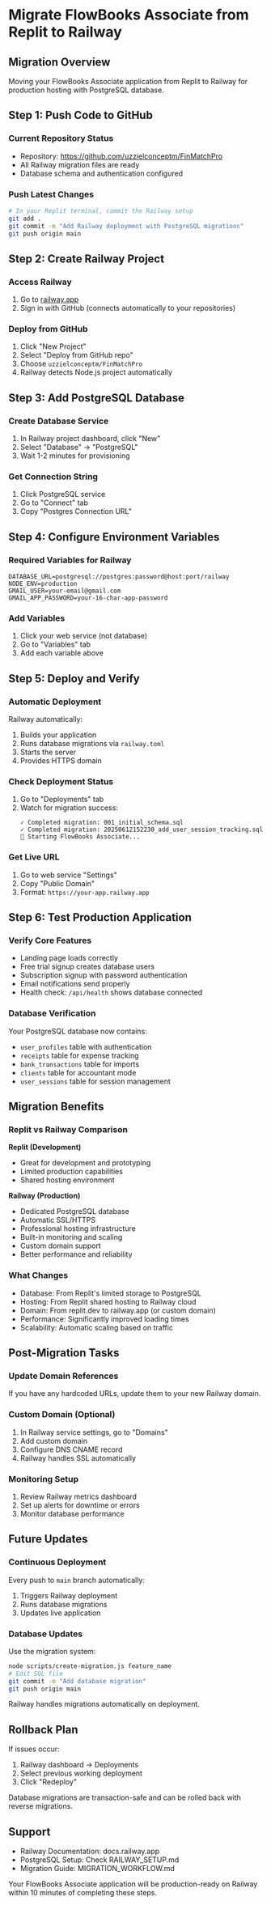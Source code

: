 # Migrate FlowBooks Associate from Replit to Railway

## Migration Overview

Moving your FlowBooks Associate application from Replit to Railway for production hosting with PostgreSQL database.

## Step 1: Push Code to GitHub

### Current Repository Status
- Repository: https://github.com/uzzielconceptm/FinMatchPro
- All Railway migration files are ready
- Database schema and authentication configured

### Push Latest Changes
```bash
# In your Replit terminal, commit the Railway setup
git add .
git commit -m "Add Railway deployment with PostgreSQL migrations"
git push origin main
```

## Step 2: Create Railway Project

### Access Railway
1. Go to [railway.app](https://railway.app)
2. Sign in with GitHub (connects automatically to your repositories)

### Deploy from GitHub
1. Click "New Project"
2. Select "Deploy from GitHub repo"
3. Choose `uzzielconceptm/FinMatchPro`
4. Railway detects Node.js project automatically

## Step 3: Add PostgreSQL Database

### Create Database Service
1. In Railway project dashboard, click "New"
2. Select "Database" → "PostgreSQL"
3. Wait 1-2 minutes for provisioning

### Get Connection String
1. Click PostgreSQL service
2. Go to "Connect" tab
3. Copy "Postgres Connection URL"

## Step 4: Configure Environment Variables

### Required Variables for Railway
```
DATABASE_URL=postgresql://postgres:password@host:port/railway
NODE_ENV=production
GMAIL_USER=your-email@gmail.com
GMAIL_APP_PASSWORD=your-16-char-app-password
```

### Add Variables
1. Click your web service (not database)
2. Go to "Variables" tab
3. Add each variable above

## Step 5: Deploy and Verify

### Automatic Deployment
Railway automatically:
1. Builds your application
2. Runs database migrations via `railway.toml`
3. Starts the server
4. Provides HTTPS domain

### Check Deployment Status
1. Go to "Deployments" tab
2. Watch for migration success:
   ```
   ✓ Completed migration: 001_initial_schema.sql
   ✓ Completed migration: 20250612152230_add_user_session_tracking.sql
   🚀 Starting FlowBooks Associate...
   ```

### Get Live URL
1. Go to web service "Settings"
2. Copy "Public Domain"
3. Format: `https://your-app.railway.app`

## Step 6: Test Production Application

### Verify Core Features
- Landing page loads correctly
- Free trial signup creates database users
- Subscription signup with password authentication
- Email notifications send properly
- Health check: `/api/health` shows database connected

### Database Verification
Your PostgreSQL database now contains:
- `user_profiles` table with authentication
- `receipts` table for expense tracking
- `bank_transactions` table for imports
- `clients` table for accountant mode
- `user_sessions` table for session management

## Migration Benefits

### Replit vs Railway Comparison

**Replit (Development)**
- Great for development and prototyping
- Limited production capabilities
- Shared hosting environment

**Railway (Production)**
- Dedicated PostgreSQL database
- Automatic SSL/HTTPS
- Professional hosting infrastructure
- Built-in monitoring and scaling
- Custom domain support
- Better performance and reliability

### What Changes
- Database: From Replit's limited storage to PostgreSQL
- Hosting: From Replit shared hosting to Railway cloud
- Domain: From replit.dev to railway.app (or custom domain)
- Performance: Significantly improved loading times
- Scalability: Automatic scaling based on traffic

## Post-Migration Tasks

### Update Domain References
If you have any hardcoded URLs, update them to your new Railway domain.

### Custom Domain (Optional)
1. In Railway service settings, go to "Domains"
2. Add custom domain
3. Configure DNS CNAME record
4. Railway handles SSL automatically

### Monitoring Setup
1. Review Railway metrics dashboard
2. Set up alerts for downtime or errors
3. Monitor database performance

## Future Updates

### Continuous Deployment
Every push to `main` branch automatically:
1. Triggers Railway deployment
2. Runs database migrations
3. Updates live application

### Database Updates
Use the migration system:
```bash
node scripts/create-migration.js feature_name
# Edit SQL file
git commit -m "Add database migration"
git push origin main
```

Railway handles migrations automatically on deployment.

## Rollback Plan

If issues occur:
1. Railway dashboard → Deployments
2. Select previous working deployment
3. Click "Redeploy"

Database migrations are transaction-safe and can be rolled back with reverse migrations.

## Support

- Railway Documentation: docs.railway.app
- PostgreSQL Setup: Check RAILWAY_SETUP.md
- Migration Guide: MIGRATION_WORKFLOW.md

Your FlowBooks Associate application will be production-ready on Railway within 10 minutes of completing these steps.